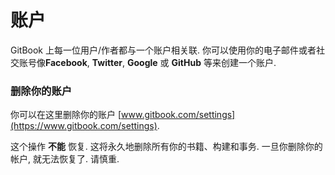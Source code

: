# 账户

GitBook 上每一位用户/作者都与一个账户相关联. 你可以使用你的电子邮件或者社交账号像**Facebook**, **Twitter**, **Google** 或 **GitHub** 等来创建一个账户.

### 删除你的账户

你可以在这里删除你的账户 [www.gitbook.com/settings](https://www.gitbook.com/settings).

这个操作 **不能** 恢复. 这将永久地删除所有你的书籍、构建和事务. 一旦你删除你的帐户, 就无法恢复了. 请慎重.